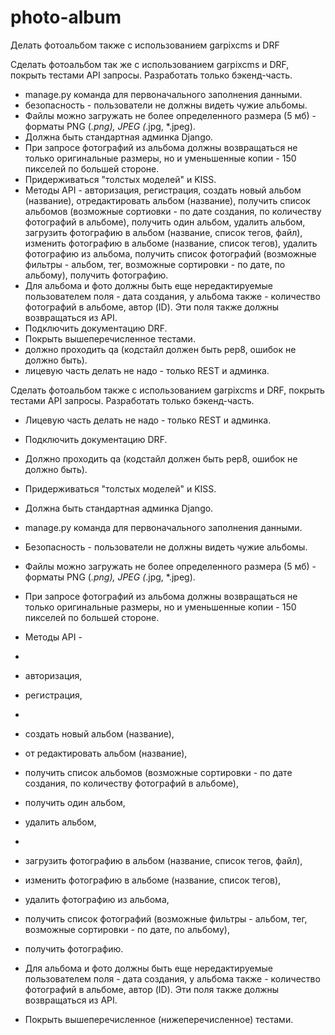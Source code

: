 # photo-album
Делать фотоальбом также с использованием garpixcms и DRF

Сделать фотоальбом так же с использованием garpixcms и DRF, покрыть тестами API запросы. Разработать только бэкенд-часть.
- manage.py команда для первоначального заполнения данными.
- безопасность - пользователи не должны видеть чужие альбомы.
- Файлы можно загружать не более определенного размера (5 мб) - форматы PNG (*.png), JPEG (*.jpg, *.jpeg).
- Должна быть стандартная админка Django.
- При запросе фотографий из альбома должны возвращаться не только оригинальные размеры, но и уменьшенные копии - 150 пикселей по большей стороне.
- Придерживаться "толстых моделей" и KISS.
- Методы API - авторизация, регистрация, создать новый альбом (название), отредактировать альбом (название), получить список альбомов (возможные сортиовки - по дате создания, по количеству фотографий в альбоме), получить один альбом, удалить альбом, загрузить фотографию в альбом (название, список тегов, файл), изменить фотографию в альбоме (название, список тегов), удалить фотографию из альбома, получить список фотографий (возможные фильтры - альбом, тег, возможные сортировки - по дате, по альбому), получить фотографию.
- Для альбома и фото должны быть еще нередактируемые пользователем поля - дата создания, у альбома также - количество фотографий в альбоме, автор (ID). Эти поля также должны возвращаться из API.
- Подключить документацию DRF.
- Покрыть вышеперечисленное тестами.
- должно проходить qa (кодстайл должен быть pep8, ошибок не должно быть).
- лицевую часть делать не надо - только REST и админка.


Сделать фотоальбом также с использованием garpixcms и DRF,
покрыть тестами API запросы. 
Разработать только бэкенд-часть.
- Лицевую часть делать не надо - только REST и админка.
- Подключить документацию DRF.
- Должно проходить qa (кодстайл должен быть pep8, ошибок не должно быть).
- Придерживаться "толстых моделей" и KISS.

- Должна быть стандартная админка Django.

- manage.py команда для первоначального заполнения данными.


- Безопасность - пользователи не должны видеть чужие альбомы.
- Файлы можно загружать не более определенного размера (5 мб) - форматы PNG (*.png), JPEG (*.jpg, *.jpeg).
- При запросе фотографий из альбома должны возвращаться не только оригинальные размеры, но и уменьшенные копии - 150 пикселей по большей стороне.



- Методы API - 
-
- авторизация, 
- регистрация, 
-
- создать новый альбом (название), 
- от редактировать альбом (название), 
- получить список альбомов (возможные сортировки - по дате создания, по количеству фотографий в альбоме), 
- получить один альбом, 
- удалить альбом, 
-
- загрузить фотографию в альбом (название, список тегов, файл), 
- изменить фотографию в альбоме (название, список тегов), 
- удалить фотографию из альбома, 
- получить список фотографий (возможные фильтры - альбом, тег, возможные сортировки - по дате, по альбому), 
- получить фотографию.

- Для альбома и фото должны быть еще нередактируемые пользователем поля - дата создания, у альбома также - количество фотографий в альбоме, автор (ID). Эти поля также должны возвращаться из API.

- Покрыть вышеперечисленное (нижеперечисленное) тестами.
